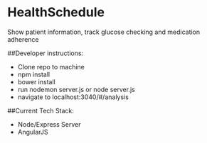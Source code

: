 # HealthSchedule
Show patient information, track glucose checking and medication adherence

##Developer instructions:  
- Clone repo to machine
- npm install
- bower install
- run nodemon server.js or node server.js
- navigate to localhost:3040/#/analysis   

##Current Tech Stack:
- Node/Express Server
- AngularJS
